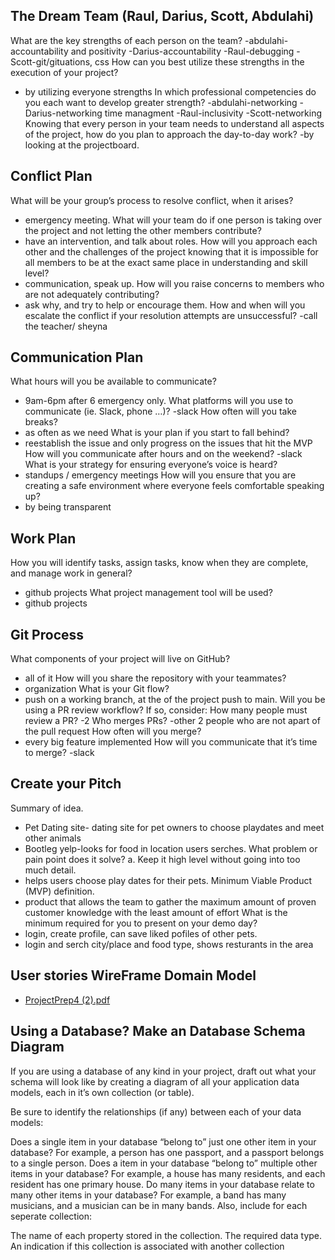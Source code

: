 ## The Dream Team (Raul, Darius, Scott, Abdulahi)

What are the key strengths of each person on the team?
-abdulahi-accountability and positivity
-Darius-accountability
-Raul-debugging
-Scott-git/gituations, css
How can you best utilize these strengths in the execution of your project?
- by utilizing everyone strengths
In which professional competencies do you each want to develop greater strength?
-abdulahi-networking
-Darius-networking time managment
-Raul-inclusivity
-Scott-networking
Knowing that every person in your team needs to understand all aspects of the project, how do you plan to approach the day-to-day work?
-by looking at the projectboard.


## Conflict Plan

What will be your group’s process to resolve conflict, when it arises?
- emergency meeting.
What will your team do if one person is taking over the project and not letting the other members contribute?
- have an intervention, and talk about roles.
How will you approach each other and the challenges of the project knowing that it is impossible for all members to be at the exact same place in understanding and skill level?
- communication, speak up.
How will you raise concerns to members who are not adequately contributing?
- ask why, and try to help or encourage them.
How and when will you escalate the conflict if your resolution attempts are unsuccessful?
-call the teacher/ sheyna

## Communication Plan

What hours will you be available to communicate?
- 9am-6pm after 6 emergency only.
What platforms will you use to communicate (ie. Slack, phone …)?
-slack
How often will you take breaks?
- as often as we need
What is your plan if you start to fall behind?
- reestablish the issue and only progress on the issues that hit the MVP
How will you communicate after hours and on the weekend?
-slack
What is your strategy for ensuring everyone’s voice is heard?
- standups / emergency meetings
How will you ensure that you are creating a safe environment where everyone feels comfortable speaking up?
- by being transparent

## Work Plan

How you will identify tasks, assign tasks, know when they are complete, and manage work in general?
- github projects
What project management tool will be used?
- github projects

## Git Process

What components of your project will live on GitHub?
- all of it
How will you share the repository with your teammates?
- organization
What is your Git flow?
- push on a working branch, at the of the project push to main.
Will you be using a PR review workflow? If so, consider:
How many people must review a PR?
-2
Who merges PRs?
-other 2 people  who are not apart of the pull request 
How often will you merge?
- every big feature implemented
How will you communicate that it’s time to merge?
-slack

## Create your Pitch

Summary of idea.
- Pet Dating site- dating site for pet owners to choose playdates and meet other animals 
- Bootleg yelp-looks for food in location users serches.
What problem or pain point does it solve? a. Keep it high level without going into too much detail.
- helps users choose play dates for their pets.
Minimum Viable Product (MVP) definition.
- product that allows the team to gather the maximum amount of proven customer knowledge with the least amount of effort
What is the minimum required for you to present on your demo day?
- login, create profile, can save liked pofiles of other pets.
- login and serch city/place and food type, shows resturants in the area


## User stories WireFrame Domain Model

- [ProjectPrep4 (2).pdf](https://github.com/Final301DreamTeam/ProjectPrep301/files/8607805/ProjectPrep4.2.pdf)

## Using a Database? Make an Database Schema Diagram

If you are using a database of any kind in your project, draft out what your schema will look like by creating a diagram of all your application data models, each in it’s own collection (or table).

Be sure to identify the relationships (if any) between each of your data models:

Does a single item in your database “belong to” just one other item in your database? For example, a person has one passport, and a passport belongs to a single person.
Does a item in your database “belong to” multiple other items in your database? For example, a house has many residents, and each resident has one primary house.
Do many items in your database relate to many other items in your database? For example, a band has many musicians, and a musician can be in many bands.
Also, include for each seperate collection:

The name of each property stored in the collection.
The required data type.
An indication if this collection is associated with another collection
